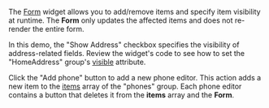 The [Form](/Documentation/ApiReference/UI_Widgets/dxForm/) widget allows you to add/remove items and specify item visibility at runtime. The **Form** only updates the affected items and does not re-render the entire form.

In this demo, the "Show Address" checkbox specifies the visibility of address-related fields. Review the widget's code to see how to set the "HomeAddress" group's [visible](/Documentation/ApiReference/UI_Widgets/dxForm/Item_Types/GroupItem/#visible) attribute.

Click the "Add phone" button to add a new phone editor. This action adds a new item to the [items](/Documentation/ApiReference/UI_Widgets/dxForm/Item_Types/GroupItem/#items) array of the "phones" group. Each phone editor contains a button that deletes it from the **items** array and the **Form**.
